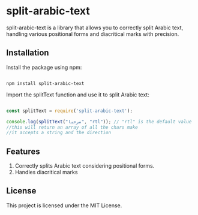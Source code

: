 # split-arabic-text

split-arabic-text is a library that allows you to correctly split Arabic text, handling various positional forms and diacritical marks with precision.
## Installation

Install the package using npm:

```

npm install split-arabic-text

```

Import the splitText function and use it to split Arabic text:

```js

const splitText = require('split-arabic-text');

console.log(splitText("مرحبا", "rtl")); // "rtl" is the default value
//this will return an array of all the chars make
//it accepts a string and the direction 

```
## Features

1. Correctly splits Arabic text considering positional forms.
2. Handles diacritical marks
 

## License

This project is licensed under the MIT License.

